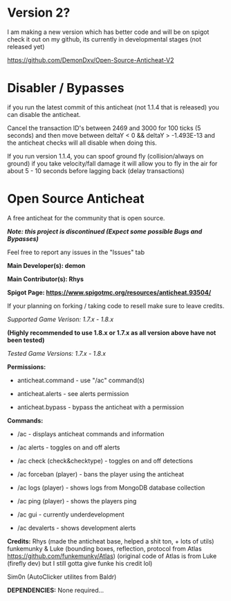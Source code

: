 # Version 2?
I am making a new version which has better code and will be on spigot check it out on my github, its currently in developmental stages (not released yet)

https://github.com/DemonDxv/Open-Source-Anticheat-V2

# Disabler / Bypasses

if you run the latest commit of this anticheat (not 1.1.4 that is released) you can disable the anticheat.

Cancel the transaction ID's between 2469 and 3000 for 100 ticks (5 seconds) and then move between deltaY < 0 && deltaY > -1.493E-13 and the anticheat checks will all disable when doing this.

If you run version 1.1.4, you can spoof ground fly (collision/always on ground) if you take velocity/fall damage it will allow you to fly in the air for about 5 - 10 seconds before lagging back
(delay transactions)

# Open Source Anticheat
A free anticheat for the community that is open source.

***Note: this project is discontinued (Expect some possible Bugs and Bypasses)***
 
Feel free to report any issues in the "Issues" tab
 
****Main Developer(s): demon****

****Main Contributor(s): Rhys****

**Spigot Page: https://www.spigotmc.org/resources/anticheat.93504/**

If your planning on forking / taking code to resell make sure to leave credits.


*Supported Game Verison: 1.7.x - 1.8.x*

**(Highly recommended to use 1.8.x or 1.7.x as all version above have not been tested)**

*Tested Game Versions: 1.7.x - 1.8.x*


**Permissions:**

* anticheat.command - use "/ac" command(s)

* anticheat.alerts - see alerts permission

* anticheat.bypass - bypass the anticheat with a permission

**Commands:**

* /ac - displays anticheat commands and information

* /ac alerts - toggles on and off alerts

* /ac check (check&checktype) - toggles on and off detections

* /ac forceban (player) - bans the player using the anticheat

* /ac logs (player) - shows logs from MongoDB database collection

* /ac ping (player) - shows the players ping

* /ac gui - currently underdevelopment

* /ac devalerts - shows development alerts


**Credits:**
Rhys (made the anticheat base, helped a shit ton, + lots of utils)
funkemunky & Luke (bounding boxes, reflection, protocol from Atlas https://github.com/funkemunky/Atlas) 
(original code of Atlas is from Luke (firefly dev) but I still gotta give funke his credit lol)

Sim0n (AutoClicker utilites from Baldr)


**DEPENDENCIES:**
None required...
